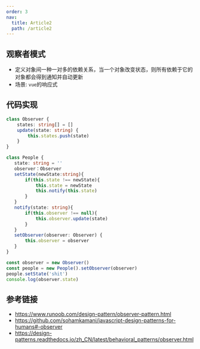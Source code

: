 ```yaml
---
order: 3
nav:
  title: Article2
  path: /article2
---
```


## 观察者模式

- 定义对象间一种一对多的依赖关系，当一个对象改变状态，则所有依赖于它的对象都会得到通知并自动更新
- 场景: `vue`的响应式

## 代码实现

```typescript
class Observer {
    states: string[] = []
    update(state: string) {
        this.states.push(state)
    }
}

class People {
   state: string = ''
   observer：Observer
   setState(newState:string){
       if(this.state !== newState){
           this.state = newState
           this.notify(this.state)
       }
   }
   notify(state: string){
       if(this.observer !== null){
           this.observer.update(state)
       }
   }
   setObserver(observer: Observer) {
       this.observer = observer
   }
}

const observer = new Observer()
const people = new People().setObserver(observer)
people.setState('shit')
console.log(observer.state)
```

## 参考链接

- https://www.runoob.com/design-pattern/observer-pattern.html
- https://github.com/sohamkamani/javascript-design-patterns-for-humans#-observer
- https://design-patterns.readthedocs.io/zh_CN/latest/behavioral_patterns/observer.html
